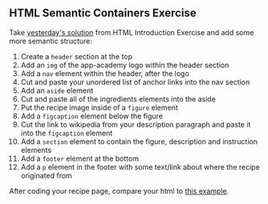 ## HTML Semantic Containers Exercise

Take [yesterday's solution][prev-solution] from HTML Introduction Exercise and add some more semantic structure:

1. Create a `header` section at the top
2. Add an `img` of the app-academy logo within the header section
3. Add a `nav` element within the header, after the logo
4. Cut and paste your unordered list of anchor links into the nav section
5. Add an `aside` element
6. Cut and paste all of the ingredients elements into the aside
7. Put the recipe image inside of a `figure` element
8. Add a `figcaption` element below the figure
9. Cut the link to wikipedia from your description paragraph and paste it into the `figcaption` element
10. Add a `section` element to contain the figure, description and instruction elements
11. Add a `footer` element at the bottom
12. Add a `p` element in the footer with some text/link about where the recipe originated from

After coding your recipe page, compare your html to [this example][solution].

[solution]: ./solution.html
[prev-solution]: ../html-introduction/solution.html?raw=true
